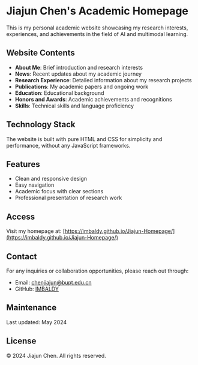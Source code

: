 # Jiajun Chen's Academic Homepage

This is my personal academic website showcasing my research interests, experiences, and achievements in the field of AI and multimodal learning.

## Website Contents

- **About Me**: Brief introduction and research interests
- **News**: Recent updates about my academic journey
- **Research Experience**: Detailed information about my research projects
- **Publications**: My academic papers and ongoing work
- **Education**: Educational background
- **Honors and Awards**: Academic achievements and recognitions
- **Skills**: Technical skills and language proficiency

## Technology Stack

The website is built with pure HTML and CSS for simplicity and performance, without any JavaScript frameworks.

## Features

- Clean and responsive design
- Easy navigation
- Academic focus with clear sections
- Professional presentation of research work

## Access

Visit my homepage at: [https://imbaldy.github.io/Jiajun-Homepage/](https://imbaldy.github.io/Jiajun-Homepage/)

## Contact

For any inquiries or collaboration opportunities, please reach out through:
- Email: chenjiajun@bupt.edu.cn
- GitHub: [IMBALDY](https://github.com/IMBALDY)

## Maintenance

Last updated: May 2024

## License

© 2024 Jiajun Chen. All rights reserved. 